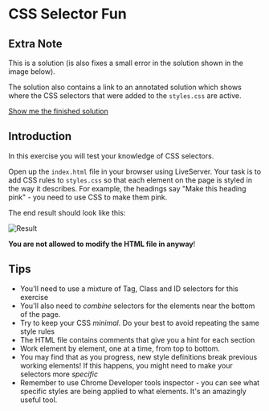 # CSS Selector Fun

## Extra Note

This is a solution (is also fixes a small error in the solution shown in the image below).

The solution also contains a link to an annotated solution which shows where the CSS selectors that were added to the `styles.css` are active.

[Show me the finished solution](https://htmlpreview.github.io/?https://github.com/shahzadnaeem/boolean-uk-html-css-selectors-fun/blob/master/index.html)

## Introduction

In this exercise you will test your knowledge of CSS selectors.

Open up the `index.html` file in your browser using LiveServer. Your task is to add CSS rules to `styles.css` so that each element on the page is styled in the way it describes. For example, the headings say "Make this heading pink" - you need to use CSS to make them pink.

The end result should look like this:

![Result](solution.png)

**You are not allowed to modify the HTML file in anyway**!

## Tips

* You'll need to use a mixture of Tag, Class and ID selectors for this exercise
* You'll also need to *combine* selectors for the elements near the bottom of the page.
* Try to keep your CSS *minimal*. Do your best to avoid repeating the same style rules
* The HTML file contains comments that give you a hint for each section
* Work element by element, one at a time, from top to bottom.
* You may find that as you progress, new style definitions break previous working elements! If this happens, you might need to make your selectors more *specific*
* Remember to use Chrome Developer tools inspector - you can see what specific styles are being applied to what elements. It's an amazingly useful tool.
